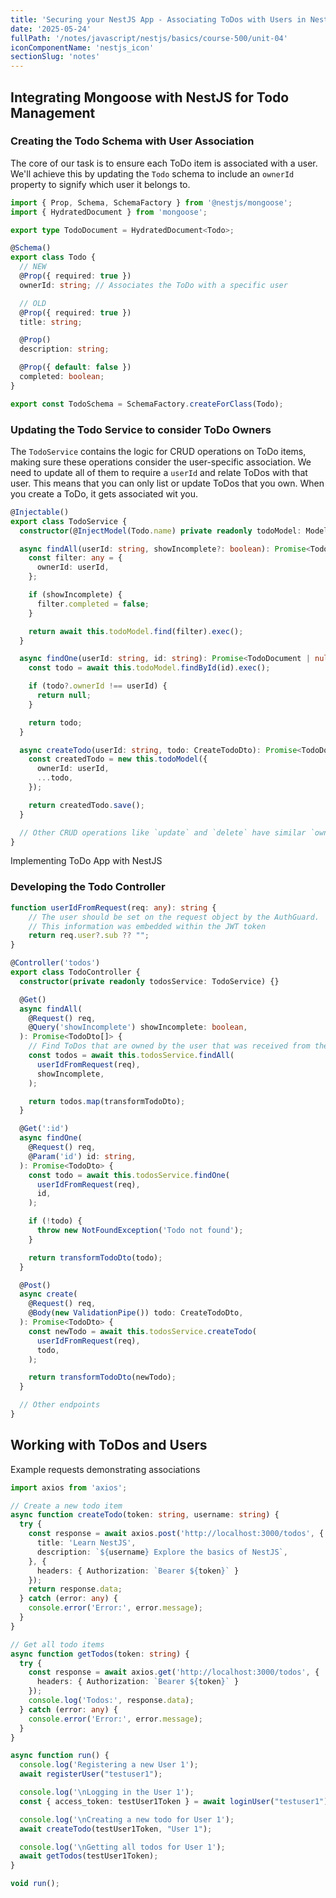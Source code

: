 ```yaml
---
title: 'Securing your NestJS App - Associating ToDos with Users in NestJS'
date: '2025-05-24'
fullPath: '/notes/javascript/nestjs/basics/course-500/unit-04'
iconComponentName: 'nestjs_icon'
sectionSlug: 'notes'
---
```


## Integrating Mongoose with NestJS for Todo Management

### Creating the Todo Schema with User Association

The core of our task is to ensure each ToDo item is associated with a user. We'll achieve this by updating the `Todo` schema to include an `ownerId` property to signify which user it belongs to.

```typescript
import { Prop, Schema, SchemaFactory } from '@nestjs/mongoose';
import { HydratedDocument } from 'mongoose';

export type TodoDocument = HydratedDocument<Todo>;

@Schema()
export class Todo {
  // NEW
  @Prop({ required: true })
  ownerId: string; // Associates the ToDo with a specific user

  // OLD
  @Prop({ required: true })
  title: string;

  @Prop()
  description: string;

  @Prop({ default: false })
  completed: boolean;
}

export const TodoSchema = SchemaFactory.createForClass(Todo);

```

### Updating the Todo Service to consider ToDo Owners

The `TodoService` contains the logic for CRUD operations on ToDo items, making sure these operations consider the user-specific association. We need to update all of them to require a `userId` and relate ToDos with that user. This means that you can only list or update ToDos that you own. When you create a ToDo, it gets associated wit you.

```typescript
@Injectable()
export class TodoService {
  constructor(@InjectModel(Todo.name) private readonly todoModel: Model<TodoDocument>) {}

  async findAll(userId: string, showIncomplete?: boolean): Promise<Todo[]> {
    const filter: any = {
      ownerId: userId,
    };

    if (showIncomplete) {
      filter.completed = false;
    }

    return await this.todoModel.find(filter).exec();
  }

  async findOne(userId: string, id: string): Promise<TodoDocument | null> {
    const todo = await this.todoModel.findById(id).exec();

    if (todo?.ownerId !== userId) {
      return null;
    }

    return todo;
  }

  async createTodo(userId: string, todo: CreateTodoDto): Promise<TodoDocument> {
    const createdTodo = new this.todoModel({
      ownerId: userId,
      ...todo,
    });

    return createdTodo.save();
  }

  // Other CRUD operations like `update` and `delete` have similar `ownerId` concerns...
}

```

Implementing ToDo App with NestJS

### Developing the Todo Controller

```typescript
function userIdFromRequest(req: any): string {
    // The user should be set on the request object by the AuthGuard.
    // This information was embedded within the JWT token
    return req.user?.sub ?? "";
}

@Controller('todos')
export class TodoController {
  constructor(private readonly todosService: TodoService) {}

  @Get()
  async findAll(
    @Request() req,
    @Query('showIncomplete') showIncomplete: boolean,
  ): Promise<TodoDto[]> {
    // Find ToDos that are owned by the user that was received from the token.
    const todos = await this.todosService.findAll(
      userIdFromRequest(req),
      showIncomplete,
    );

    return todos.map(transformTodoDto);
  }

  @Get(':id')
  async findOne(
    @Request() req,
    @Param('id') id: string,
  ): Promise<TodoDto> {
    const todo = await this.todosService.findOne(
      userIdFromRequest(req),
      id,
    );

    if (!todo) {
      throw new NotFoundException('Todo not found');
    }

    return transformTodoDto(todo);
  }

  @Post()
  async create(
    @Request() req,
    @Body(new ValidationPipe()) todo: CreateTodoDto,
  ): Promise<TodoDto> {
    const newTodo = await this.todosService.createTodo(
      userIdFromRequest(req),
      todo,
    );

    return transformTodoDto(newTodo);
  }

  // Other endpoints
}
```

## Working with ToDos and Users

Example requests demonstrating associations

```typescript
import axios from 'axios';

// Create a new todo item
async function createTodo(token: string, username: string) {
  try {
    const response = await axios.post('http://localhost:3000/todos', {
      title: 'Learn NestJS',
      description: `${username} Explore the basics of NestJS`,
    }, {
      headers: { Authorization: `Bearer ${token}` }
    });
    return response.data;
  } catch (error: any) {
    console.error('Error:', error.message);
  }
}

// Get all todo items
async function getTodos(token: string) {
  try {
    const response = await axios.get('http://localhost:3000/todos', {
      headers: { Authorization: `Bearer ${token}` }
    });
    console.log('Todos:', response.data);
  } catch (error: any) {
    console.error('Error:', error.message);
  }
}

async function run() {
  console.log('Registering a new User 1');
  await registerUser("testuser1");

  console.log('\nLogging in the User 1');
  const { access_token: testUser1Token } = await loginUser("testuser1");

  console.log('\nCreating a new todo for User 1');
  await createTodo(testUser1Token, "User 1");

  console.log('\nGetting all todos for User 1');
  await getTodos(testUser1Token);
}

void run();

```
